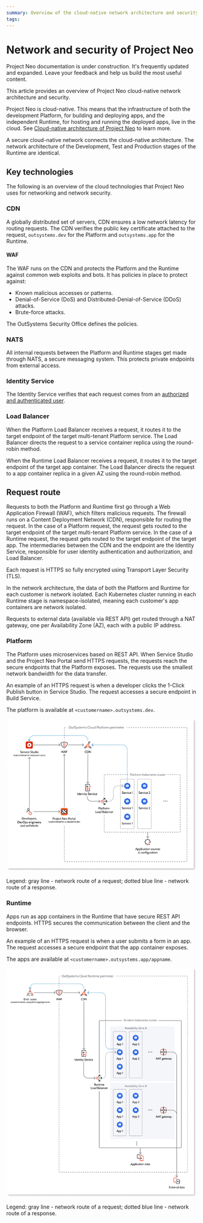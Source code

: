 ```yaml
---
summary: Overview of the cloud-native network architecture and security of Project Neo.
tags: 
---
```


# Network and security of Project Neo

<div class="info" markdown="1">

Project Neo documentation is under construction. It's frequently updated and expanded. Leave your feedback and help us build the most useful content.

</div>

This article provides an overview of Project Neo cloud-native network architecture and security.

Project Neo is cloud-native. This means that the infrastructure of both the development Platform, for building and deploying apps, and the independent Runtime, for hosting and running the deployed apps, live in the cloud. See [Cloud-native architecture of Project Neo](intro.md) to learn more.

A secure cloud-native network connects the cloud-native architecture. The network architecture of the Development, Test and Production stages of the Runtime are identical.

## Key technologies

The following is an overview of the cloud technologies that Project Neo uses for networking and network security.

### CDN

A globally distributed set of servers, CDN ensures a low network latency for routing requests. The CDN verifies the public key certificate attached to the request, `outsystems.dev` for the Platform and `outsystems.app` for the Runtime.

#### WAF

The WAF runs on the CDN and protects the Platform and the Runtime against common web exploits and bots. It has policies in place to protect against:

* Known malicious accesses or patterns.
* Denial-of-Service (DoS) and Distributed-Denial-of-Service (DDoS) attacks.
* Brute-force attacks.

The OutSystems Security Office defines the policies.

### NATS

All internal requests between the Platform and Runtime stages get made through NATS, a secure messaging system. This protects private endpoints from external access.

### Identity Service

The Identity Service verifies that each request comes from an [authorized and authenticated user](../manage-users.md).

### Load Balancer

When the Platform Load Balancer receives a request, it routes it to the target endpoint of the target multi-tenant Platform service. The Load Balancer directs the request to a service container replica using the round-robin method.

When the Runtime Load Balancer receives a request, it routes it to the target endpoint of the target app container. The Load Balancer directs the request to a app container replica in a given AZ using the round-robin method.

## Request route

Requests to both the Platform and Runtime first go through a Web Application Firewall (WAF), which filters malicious requests. The firewall runs on a Content Deployment Network (CDN), responsible for routing the request. In the case of a Platform request, the request gets routed to the target endpoint of the target multi-tenant Platform service. In the case of a Runtime request, the request gets routed to the target endpoint of the target app. The intermediaries between the CDN and the endpoint are the Identity Service, responsible for user identity authentication and authorization, and Load Balancer.

Each request is HTTPS so fully encrypted using Transport Layer Security (TLS).

In the network architecture, the data of both the Platform and Runtime for each customer is network isolated. Each Kubernetes cluster running in each Runtime stage is namespace-isolated, meaning each customer's app containers are network isolated.

Requests to external data (available via REST API) get routed through a NAT gateway, one per Availability Zone (AZ), each with a public IP address.

### Platform

The Platform uses microservices based on REST API. When Service Studio and the Project Neo Portal send HTTPS requests, the requests reach the secure endpoints that the Platform exposes. The requests use the smallest network bandwidth for the data transfer.

An example of an HTTPS request is when a developer clicks the 1-Click Publish button in Service Studio. The request accesses a secure endpoint in Build Service.

The platform is available at `<customername>.outsystems.dev`.

![Platform network architecture](images/cloud-network-platform-diag.png "Platform network architecture")

Legend: gray line - network route of a request; dotted blue line - network route of a response.

### Runtime

Apps run as app containers in the Runtime that have secure REST API endpoints. HTTPS secures the communication between the client and the browser. 

An example of an HTTPS request is when a user submits a form in an app. The request accesses a secure endpoint that the app container exposes.

The apps are available at `<customername>.outsystems.app/appname`.

![Runtime network architecture](images/cloud-network-runtime-diag.png "Runtime network architecture") 

Legend: gray line - network route of a request; dotted blue line - network route of a response.
